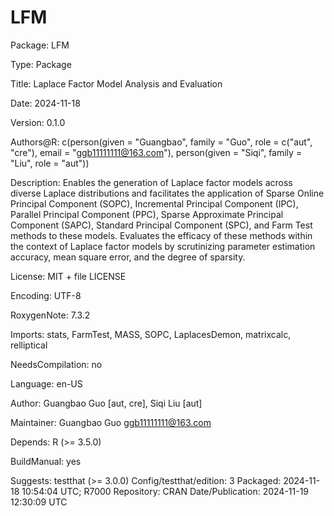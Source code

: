 # LFM
Package: LFM

Type: Package

Title: Laplace Factor Model Analysis and Evaluation

Date: 2024-11-18

Version: 0.1.0

Authors@R: c(person(given = "Guangbao",
                        family = "Guo",
                        role = c("aut", "cre"),
                        email = "ggb11111111@163.com"),
                 person(given = "Siqi",
                        family = "Liu",
                        role = "aut"))
                        
Description: Enables the generation of Laplace factor models across diverse Laplace distributions and facilitates the application 
of Sparse Online Principal Component (SOPC), Incremental Principal Component (IPC), Parallel Principal Component (PPC), Sparse Approximate Principal Component (SAPC), 
Standard Principal Component (SPC), and Farm Test methods to these models. Evaluates the efficacy of these methods within the context of Laplace factor models by 
scrutinizing parameter estimation accuracy, mean square error, and the degree of sparsity.

License: MIT + file LICENSE

Encoding: UTF-8

RoxygenNote: 7.3.2

Imports: stats, FarmTest, MASS, SOPC, LaplacesDemon, matrixcalc,
        relliptical
        
NeedsCompilation: no

Language: en-US

Author: Guangbao Guo [aut, cre],
  Siqi Liu [aut]
  
Maintainer: Guangbao Guo <ggb11111111@163.com>

Depends: R (>= 3.5.0)

BuildManual: yes

Suggests: testthat (>= 3.0.0)
Config/testthat/edition: 3
Packaged: 2024-11-18 10:54:04 UTC; R7000
Repository: CRAN
Date/Publication: 2024-11-19 12:30:09 UTC
